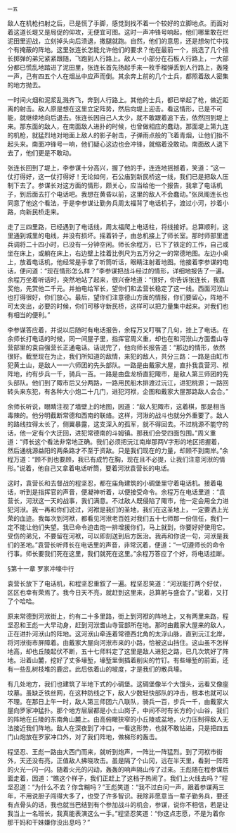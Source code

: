    一五 

   敌人在机枪扫射之后，已是慌了手脚，感觉到找不着一个较好的立脚地点。而面对着这道长堤又是局促的仰攻，无便宜可图。这时一声冲锋号响起，他们哪里敢在烂泥田里迎战，立刻掉头向后溃退，撒腿就跑。自然，他们的意思，还是想匆忙中找个有掩蔽的阵地。这里张连长怎能允许他们的要求？他在最前一个，挑选了几个擅长掷弹的弟兄紧紧跟随，飞跑到人行路上。敌人一小部分在石板人行路上，一大部分都已慌乱地踏进了泥田里，张连长首先扬起手来一枚手榴弹丢到人行路上，轰隆一声，己有四五个人在烟丛中应声而倒。其余奔上前的几个士兵，都照着敌人密集的地方抛去。

   一时间火烟和泥浆乱溅齐飞，奔到人行路上。其他的士兵，都已举起了枪，做近距离的射击。敌人原是想在这里立定阵势，然后向堤上迎击。看这情形，已是不可能，就继续地向后退去。张连长因自己人太少，就不敢跟着追下去，依然回到堤上来。那东面的敌人，在南面敌人进扑的时候，也曾做相应的蠢动。那面堤上第九连的机枪，就猛烈地对地面上敌人的影子射击，子弹雨点般的飞着青烟，让他们抬不起头来。南面冲锋号一响，他们疑心这边也会冲锋，就缩着没敢动。南面敌人退下去了，他们更是不敢动。

   张连长回到了堤上，李参谋十分高兴，握了他的手，连连地摇撼着，笑道：“这一仗打得好，这一仗打得好！无论如何，石公庙到新民桥这一线，我们已是把敌人压制下去了。参谋长对这方面的情形，颇关心，应当给他一个报告，我拿了电话机子，到后面去打个电话吧。我想在黄昏以前，这里的敌人不会蠢动。”张凤阁连长也同意了他这个看法，于是李参谋让勤务兵周太福背了电话机子，渡过小河，抄着小路，向新民桥走来。

   走了三四里路，已经遇到了电话线，周太福爬上电话柱，将线接好。总算顺利，这里通到城里的电线，并没有损坏。摇着铃子，由总机接上了师长室。那时师部里遣兵调将二十四小时，已没有一分钟空闲。师长余程万，已下了铁定的工作，自己或坐在床上，或躺在床上，右边壁上挂着比例尺为五万分之一的常德地图。左边小桌上，放着电话机，他经常是手拿了听筒听话，眼睛注射着地图。他接着李参谋的电话，便问道：“现在情形怎么样？”李参谋把战斗经过的情形，详细地报告了一遍。余程万坐着听话时，突然地站了起来，很兴奋地道：“很好，你告诉张连长，我嘉奖他，先赏他二千元。并拍电给军长，望你们和孟营长稳定了这一线。西面河洑山也打得很好，你们放心。最后，望你们注意德山方面的情报，你们要留心，阵地不可太突出，必要的时候，你们可移守新民桥，这样可以把力量集中起来。对我们也有相当的便利。”

   李参谋答应着，并说以后随时有电话报告，余程万又叮嘱了几句，挂上了电话。在余师长打电话的时候，同一间屋子里，指挥官周义重，却也在和河洑山方面耆山寺营部里的袁自强营长正通电话。话说完了，他向师长报告道：“那边的情形，依然很好。截至现在为止，我们所知道的敌情，来犯的敌人，共分三路：一路是由缸市犯黄土山，是敌人一一六师团的先头部队。一路是由戴家大屋，直扑我袁营河、袱阵地，约有步兵一千，骑兵一百。一路是由盘龙桥直犯陬市，是敌人第三师团的先头部队。他们到了陬市后又分两路，一路用民船木排渡过沅江，进犯桃源；一路回转头来东犯，有各种大小炮二十几门，进犯河袱，企图和戴家大屋那路敌人会合。”

   余师长听说，眼睛注视了墙壁上的地图，因道：“敌人犯陬市，这着棋，那是相当毒辣的。他分明截断常德和西南的联络。这样，河湫的战斗也就分外重要了。敌人的路线拉得太长了，侧翼暴露，这支深入的孤军，就不得回去。不过桃源不能守的话，他一定有个大迂回，进犯常德南的斗姆镇。那我们会受四面包围。”周义重道：“师长这个看法非常地正确。我们必须把沅江南岸那两V字形的地区把握着，然后通桃源益阳的两条路才不至于资敌。只是我们现在的力量，却顾不到南岸。”余程万道：“顾不到也要顾，我已有成竹在胸，现在且不必提，让我们注意河洑的情形。”说着，他自己又拿着电话听筒，要着河洑袁营长的电话。

   这时，袁营长和去督战的程坚忍，都在庙角建筑的小碉堡里守着电话机。接着电话，听到是指挥官的声音，便凝神听着，以便接受命令。余程万在电话里道：“袁营长，河洑这一天的战事，我们满意。不过敌人既侵陷了陬市，他一定会用全力进犯河洑。我一再和你们说过，河袱是我们的圣地，我们在这圣地上，一定要洒上光荣的血迹。我每次到河袱，都看见河洑老百姓对我们五十七师那一份信任，我们一定不能让他们失望。我已命令迫击炮一排增援你们，马上就到，你要好好使用它。受伤的弟兄，不要留在河袱，可以即刻送到后方医治。我再和你说一句，河洑是我们的圣地。”袁营长听师长在电话里的声音，非常沉着，便道：“一切遵师长的命令行事。师长要我们死在这里，我们就死在这里。”余程万答应了个好，将电话挂断。

   §第十一章 罗家冲壕中行

   袁营长放下了电话机，和程坚忍重叙了一遍。程坚忍笑道：“河洑能打两个好仗，区区也幸有荣焉了。我今日天不亮，就赶到这里来，总算躬与盛会了。”说着，又打了个哈哈。

   原来常德到河洑街上，约有二十多里路，街上到河袱的阵地上，又有两里来路，程坚忍和王彪一大早动身，赶到河洑耆山寺营部所在地。那时由戴家大屋来的敌人，正在进扑河洑山的阵地。这河洑山牵连着常德西北角的太浮山脉，直到沅江北岸，将河洑街市屏障着。由戴家大屋向河洑市来的小路，恰被这山挡住。这山虽不怎样地高，却也丘陵起伏不断，五十七师料定了这里是敌人进犯之路，已几次筑好了阵地。沿着山麓，挖好了丈多壕堑，壕堑里倒插着削尖的竹钉。有些壕堑的前面，还有一些乱树枝堆的鹿岔。此后依着山的坡度，才是我们的散兵壕。

   有几处地方，我们也建筑了半地下式的小碉堡。这碉堡像半个大馒头，远看又像座坟墓。虽缺乏铁丝网，在这种防线之下，敌人少数轻快部队的冲击，根本也就可以不理。在那日上午一时，敌人第三师团六八联队，骑兵一百，步兵一千，由戴家大屋向罗家冲猛扑。那个地方层层都是小土山岗子，中间不时有长方的小山谷，我们的阵地在丘陵的东南角山麓上。由高俯瞰狭窄的小丘陵或盆地，火力压制得敌人无法接近我们阵地。敌人在深夜到了冲口，一看这形势，也就不敢钻进，只是把四五门山炮放在罗家冲口外，对了我们阵地，做梯形的轰击。

   程坚忍、王彪一路由大西门而来，就听到炮声，一阵比一阵猛烈。到了河袱市街外，天还没有亮，正值敌人拂晓攻击。虽是隔了个山冈，远在半天里，看到一阵阵的火光一闪一闪。随着火光的闪动，轰轰的响声隔山传了过来。王彪随在程参谋后面走着，因道：“瞧这个样子，我们正赶上了这档子热闹了。我们上火线去吗？”程坚忍道：“为什么不去？你含糊吗？”王彪笑道：“我不过白问一声，跟着参谋两三年，不用说胆子闯得大多了，也受了许多智识。我除非愿意当一辈子勤务兵，要还有点骨头的话，我也就当巴结到有个参加战斗的机会，参谋，说你不相信，若是让我当上一名班长，我真能表演这么一手。”程坚忍笑道：“你这点志愿，不是为着你那干妈和干妹嫌你没出息吗？”

